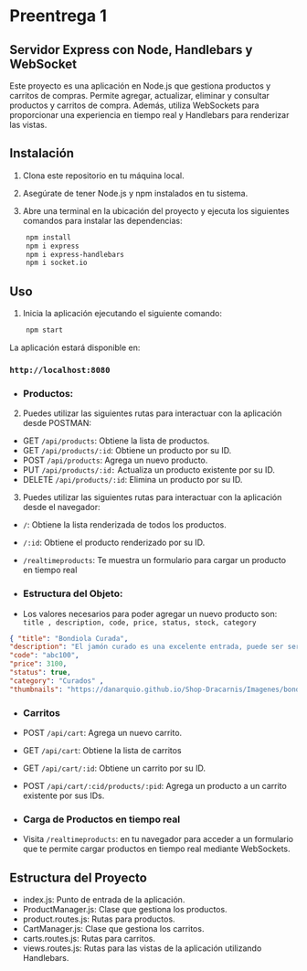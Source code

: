 # Preentrega 1
## Servidor Express con Node, Handlebars y WebSocket

Este proyecto es una aplicación en Node.js que gestiona productos y carritos de compras. Permite agregar, actualizar, eliminar y consultar productos y carritos de compra. Además, utiliza WebSockets para proporcionar una experiencia en tiempo real y Handlebars para renderizar las vistas.

## Instalación

1. Clona este repositorio en tu máquina local.

2. Asegúrate de tener Node.js y npm instalados en tu sistema.

3. Abre una terminal en la ubicación del proyecto y ejecuta los siguientes comandos para instalar las dependencias:



```bash
    npm install
    npm i express
    npm i express-handlebars
    npm i socket.io
```


## Uso

1. Inicia la aplicación ejecutando el siguiente comando:

```bash
    npm start
```
La aplicación estará disponible en:
### `http://localhost:8080`

- ### Productos:
2. Puedes utilizar las siguientes rutas para interactuar con la aplicación desde POSTMAN:

- GET `/api/products`: Obtiene la lista de productos.
- GET `/api/products/:id`: Obtiene un producto por su ID.
- POST `/api/products`: Agrega un nuevo producto.
- PUT `/api/products/:id:` Actualiza un producto existente por su ID.
- DELETE `/api/products/:id`: Elimina un producto por su ID.


3. Puedes utilizar las siguientes rutas para interactuar con la aplicación desde el navegador:

- `/`: Obtiene la lista renderizada de todos los productos.
- `/:id`: Obtiene el producto renderizado por su ID.
- `/realtimeproducts`: Te muestra un formulario para cargar un producto en tiempo real


- ### Estructura del Objeto: 
- Los valores necesarios para poder agregar un nuevo producto son: `title , description, code, price, status, stock, category `


```json
{ "title": "Bondiola Curada", 
"description": "El jamón curado es una excelente entrada, puede ser servido como tapa en una tabla acompañado con pan tostado logrando una increíble mezcla de sabores.", 
"code": "abc100", 
"price": 3100, 
"status": true, 
"category": "Curados" , 
"thumbnails": "https://danarquio.github.io/Shop-Dracarnis/Imagenes/bondiola.png"}
```

- ### Carritos
- POST `/api/cart`: Agrega un nuevo carrito.
- GET `/api/cart`: Obtiene la lista de carritos
- GET `/api/cart/:id`: Obtiene un carrito por su ID.
- POST `/api/cart/:cid/products/:pid`: Agrega un producto a un carrito existente por sus IDs.

- ### Carga de Productos en tiempo real
- Visita `/realtimeproducts`: en tu navegador para acceder a un formulario que te permite cargar productos en tiempo real mediante WebSockets.

## Estructura del Proyecto

- index.js: Punto de entrada de la aplicación.
- ProductManager.js: Clase que gestiona los productos.
- product.routes.js: Rutas para productos.
- CartManager.js: Clase que gestiona los carritos.
- carts.routes.js: Rutas para carritos.
- views.routes.js: Rutas para las vistas de la aplicación utilizando Handlebars.




